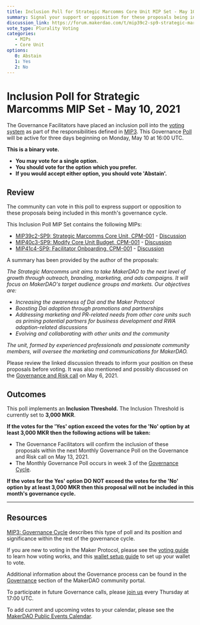 ```yaml
---
title: Inclusion Poll for Strategic Marcomms Core Unit MIP Set - May 10, 2021
summary: Signal your support or opposition for these proposals being included in this month's governance cycle. 
discussion_link: https://forum.makerdao.com/t/mip39c2-sp9-strategic-marcomms-core-unit/7189
vote_type: Plurality Voting
categories:
   - MIPs
   - Core Unit
options:
   0: Abstain
   1: Yes
   2: No
---
```

# Inclusion Poll for Strategic Marcomms MIP Set - May 10, 2021

The Governance Facilitators have placed an inclusion poll into the [voting system](https://vote.makerdao.com/polling) as part of the responsibilities defined in [MIP3](https://mips.makerdao.com/mips/details/MIP3). This Governance [Poll](https://community-development.makerdao.com/en/learn/governance/on-chain-gov) will be active for three days beginning on Monday, May 10 at 16:00 UTC.

**This is a binary vote.** 
- **You may vote for a single option.** 
- **You should vote for the option which you prefer.**
- **If you would accept either option, you should vote 'Abstain'.**

## Review

The community can vote in this poll to express support or opposition to these proposals being included in this month's governance cycle.

This Inclusion Poll MIP Set contains the following MIPs:

* [MIP39c2-SP9: Strategic Marcomms Core Unit, CPM-001](https://mips.makerdao.com/mips/details/MIP39c2SP9) - [Discussion](https://forum.makerdao.com/t/mip39c2-sp9-strategic-marcomms-core-unit/7189)
* [MIP40c3-SP9: Modify Core Unit Budget, CPM-001](https://github.com/makerdao/mips/blob/master/MIP40/MIP40c3-Subproposals/MIP40c3-SP9.md) - [Discussion](https://forum.makerdao.com/t/mip40c3-sp9-modify-core-unit-budget-cpm-001/7190)
* [MIP41c4-SP9: Facilitator Onboarding, CPM-001](https://github.com/makerdao/mips/blob/master/MIP41/MIP41c4-Subproposals/MIP41c4-SP9.md) - [Discussion](https://forum.makerdao.com/t/mip41c4-sp9-facilitator-onboarding-cpm-001/7191)

A summary has been provided by the author of the proposals:

*The Strategic Marcomms unit aims to take MakerDAO to the next level of growth through outreach, branding, marketing, and ads campaigns. It will focus on MakerDAO's target audience groups and markets. Our objectives are:*
 
 * *Increasing the awareness of Dai and the Maker Protocol*
 * *Boosting Dai adoption through promotions and partnerships*
 * *Addressing marketing and PR-related needs from other core units such as priming potential partners for business development and RWA adoption-related discussions*
 * *Evolving and collaborating with other units and the community*
 
 *The unit, formed by experienced professionals and passionate community members, will oversee the marketing and communications for MakerDAO.*

Please review the linked discussion threads to inform your position on these proposals before voting. It was also mentioned and possibly discussed on the [Governance and Risk call](https://forum.makerdao.com/t/agenda-discussion-scientific-governance-and-risk-140-thursday-may-6-17-00-utc/7792) on May 6, 2021.

## Outcomes

This poll implements an **Inclusion Threshold.** The Inclusion Threshold is currently set to **3,000 MKR**.

**If the votes for the 'Yes' option exceed the votes for the 'No' option by at least 3,000 MKR then the following actions will be taken:**
* The Governance Facilitators will confirm the inclusion of these proposals within the next Monthly Governance Poll on the Governance and Risk call on May 13, 2021. 
* The Monthly Governance Poll occurs in week 3 of the [Governance Cycle](https://mips.makerdao.com/mips/details/MIP3#week-by-week-breakdown-of-the-monthly-governance-cycle).

**If the votes for the Yes' option DO NOT exceed the votes for the 'No' option by at least 3,000 MKR then this proposal will not be included in this month's governance cycle.**

---

## Resources

[MIP3: Governance Cycle](https://mips.makerdao.com/mips/details/MIP3) describes this type of poll and its position and significance within the rest of the governance cycle.

If you are new to voting in the Maker Protocol, please see the [voting guide](https://community-development.makerdao.com/en/learn/governance/how-voting-works/) to learn how voting works, and this [wallet setup guide](https://community-development.makerdao.com/en/learn/governance/voting-setup/) to set up your wallet to vote.

Additional information about the Governance process can be found in the [Governance](https://community-development.makerdao.com/en/learn/governance) section of the MakerDAO community portal.

To participate in future Governance calls, please [join us](https://github.com/makerdao/community/tree/master/governance/governance-and-risk-meetings) every Thursday at 17:00 UTC.

To add current and upcoming votes to your calendar, please see the [MakerDAO Public Events Calendar](https://calendar.google.com/calendar/embed?src=makerdao.com_3efhm2ghipksegl009ktniomdk%40group.calendar.google.com&ctz=UTC&mode=week&showCalendars=0&showPrint=0).
